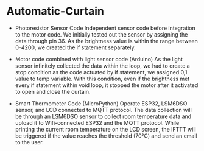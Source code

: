 # Automatic-Curtain

- Photoresistor Sensor Code
Independent sensor code before integration to the motor code. We initially tested out the sensor by assigning the data through pin 36. As the brightness value is within the range between 0-4200, we created the if statement separately.

- Motor code combined with light sensor code (Arduino)
As the light sensor infinitely collected the data within the loop, we had to create a stop condition as the code actuated by if statement, we assigned 0,1 value to temp variable. With this condition, even if the brightness met every if statement within void loop, it stopped the motor after it activated to open and close the curtain. 

- Smart Thermometer Code (MicroPython)
Operate ESP32, LSM6DSO sensor, and LCD connected to MQTT protocol. The data collection will be through an LSM6DSO sensor to collect room temperature data and upload it to Wifi-connected ESP32 and the MQTT protocol. While printing the current room temperature on the LCD screen, the IFTTT will be triggered if the value reaches the threshold (70°C) and send an email to the user. 

